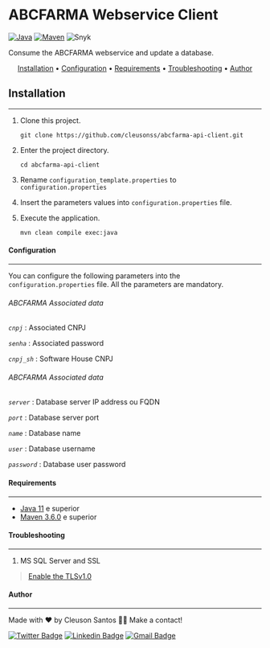 # ABCFARMA Webservice Client

 [![Java](https://img.shields.io/badge/Java-11-blue?logo=Java&style=flat)](https://adoptopenjdk.net/index.html)
 [![Maven](https://img.shields.io/badge/Maven-3.6.0-blue?logo=ApacheMaven&style=flat)](https://maven.apache.org/index.html)
 ![Snyk](https://img.shields.io/badge/Snyk-passed-green?logo=Snyk&style=flat)

 Consume the ABCFARMA webservice and update a database.

<p align="center">
 <a href="#Installation">Installation</a> •
 <a href="#Configuration">Configuration</a> •
 <a href="#Requirements">Requirements</a> •
 <a href="#Troubleshooting ">Troubleshooting</a> •
 <a href="#Author">Author</a>
</p>

 ## Installation
 ----

 1. Clone this project.
	```shell 
	git clone https://github.com/cleusonss/abcfarma-api-client.git 
	```

 2. Enter the project directory.
	```shell
	cd abcfarma-api-client 
	```
 3. Rename `configuration_template.properties` to `configuration.properties`


 4. Insert the parameters values into `configuration.properties` file.


 5. Execute the application.
	```shell
	mvn clean compile exec:java 
	```
 
 #### Configuration
 ----
 You can configure the following parameters into the `configuration.properties` file. All the parameters are mandatory.

   ###### ABCFARMA Associated data
   *`cnpj`* : Associated CNPJ

   *`senha`* : Associated password

   *`cnpj_sh`* : Software House CNPJ



   ###### ABCFARMA Associated data
   *`server`* : Database server IP address ou FQDN

   *`port`* : Database server port

   *`name`* : Database name

   *`user`* : Database username

   *`password`* : Database user password

 #### Requirements
 -----
 - [Java 11](https://adoptopenjdk.net/index.html) e superior
 - [Maven 3.6.0](https://maven.apache.org/index.html) e superior


 #### Troubleshooting
 ----
 1. MS SQL Server and SSL
 > [Enable the TLSv1.0](https://asyncstream.com/tutorials/java-tlsv10-not-accepted-by-client-preferences/)


#### Author
----
Made with ❤ by Cleuson Santos 👋🏽 Make a contact!

[![Twitter Badge](https://img.shields.io/badge/-@cleusonss-1ca0f1?style=flat-square&labelColor=1ca0f1&logo=twitter&logoColor=white&link=https://twitter.com/cleusonss)](https://twitter.com/cleusonss) 
[![Linkedin Badge](https://img.shields.io/badge/-CleusonSantos-blue?style=flat-square&logo=Linkedin&logoColor=white&link=https://www.linkedin.com/in/cleuson-santos-7391aa53/)](https://www.linkedin.com/in/cleuson-santos-7391aa53/)
[![Gmail Badge](https://img.shields.io/badge/-cleusonss@gmail.com-c14438?style=flat-square&logo=Gmail&logoColor=white&link=mailto:cleusonss@gmail.com)](mailto:cleusonss@gmail.com)
